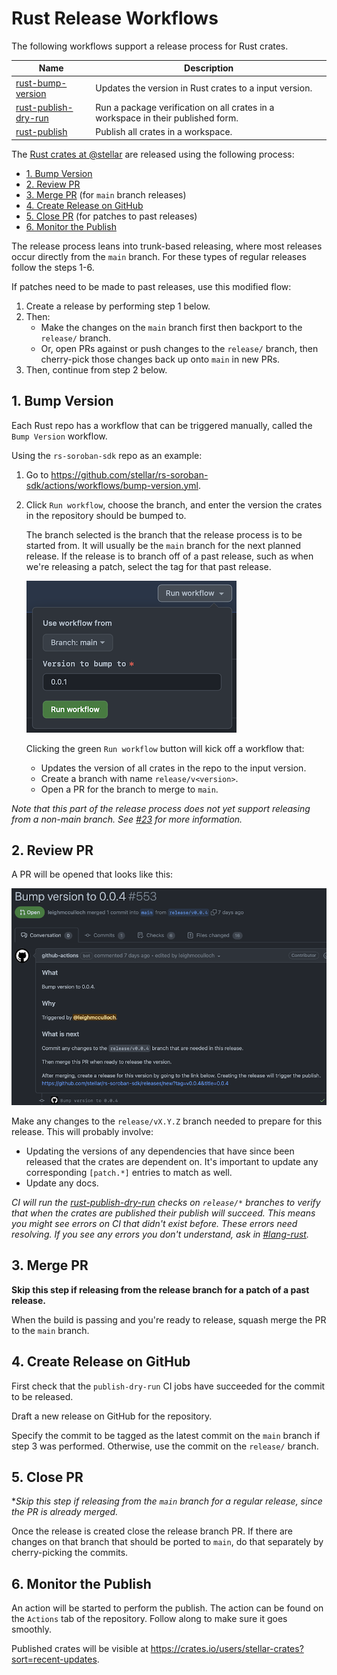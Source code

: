 # Rust Release Workflows

The following workflows support a release process for Rust crates.

| Name | Description |
| ---- | ----------- |
| [rust-bump-version] | Updates the version in Rust crates to a input version. |
| [rust-publish-dry-run] | Run a package verification on all crates in a workspace in their published form. |
| [rust-publish] | Publish all crates in a workspace. |

[rust-bump-version]: ./rust-bump-version.yml
[rust-publish-dry-run]: ./rust-publish-dry-run.yml
[rust-publish]: ./rust-publish.yml

The [Rust crates at @stellar][crates] are released using the following process:

[crates]: https://github.com/orgs/stellar/repositories?language=rust

  - [1. Bump Version](#1-bump-version)
  - [2. Review PR](#2-review-pr)
  - [3. Merge PR](#3-merge-pr) (for `main` branch releases)
  - [4. Create Release on GitHub](#4-create-release-on-github)
  - [5. Close PR](#5-merge-pr) (for patches to past releases)
  - [6. Monitor the Publish](#6-monitor-the-publish)

The release process leans into trunk-based releasing, where most releases occur
directly from the `main` branch. For these types of regular releases follow the
steps 1-6.

If patches need to be made to past releases, use this modified flow:
1. Create a release by performing step 1 below.
2. Then:
   - Make the changes on the `main` branch first then backport to the `release/`
   branch.
   - Or, open PRs against or push changes to the `release/` branch, then
   cherry-pick those changes back up onto `main` in new PRs.
3. Then, continue from step 2 below.

## 1. Bump Version

Each Rust repo has a workflow that can be triggered manually, called the `Bump
Version` workflow.

Using the `rs-soroban-sdk` repo as an example:

1. Go to https://github.com/stellar/rs-soroban-sdk/actions/workflows/bump-version.yml.

2. Click `Run workflow`, choose the branch, and enter the version the crates in the repository should be bumped to.

    The branch selected is the branch that the release process is to be started
    from. It will usually be the `main` branch for the next planned release. If
    the release is to branch off of a past release, such as when we're releasing
    a patch, select the tag for that past release.

    ![](README-rust-release-1-run-bump-version.png)

    Clicking the green `Run workflow` button will kick off a workflow that:
    - Updates the version of all crates in the repo to the input version.
    - Create a branch with name `release/v<version>`.
    - Open a PR for the branch to merge to `main`.


_Note that this part of the release process does not yet support releasing from
a non-main branch. See [#23](https://github.com/stellar/actions/issues/23) for
more information._

## 2. Review PR

A PR will be opened that looks like this:

![](README-rust-release-2-pr.png)

Make any changes to the `release/vX.Y.Z` branch needed to prepare for this
release. This will probably involve:
 - Updating the versions of any dependencies that have since been released that
 the crates are dependent on. It's important to update any corresponding
 `[patch.*]` entries to match as well.
 - Update any docs.

_CI will run the [rust-publish-dry-run] checks on `release/*` branches to verify
that when the crates are published their publish will succeed. This means you
might see errors on CI that didn't exist before. These errors need resolving. If
you see any errors you don't understand, ask in [#lang-rust]._

## 3. Merge PR

**Skip this step if releasing from the release branch for a patch of a past
release.**

When the build is passing and you're ready to release, squash merge the PR to
the `main` branch.

## 4. Create Release on GitHub

First check that the `publish-dry-run` CI jobs have succeeded for the commit to
be released.

Draft a new release on GitHub for the repository.

Specify the commit to be tagged as the latest commit on the `main` branch if
step 3 was performed. Otherwise, use the commit on the `release/` branch.

## 5. Close PR

**Skip this step if releasing from the `main` branch for a regular release,
*since the PR is already merged.**

Once the release is created close the release branch PR. If there are changes on
that branch that should be ported to `main`, do that separately by
cherry-picking the commits.

## 6. Monitor the Publish

An action will be started to perform the publish. The action can be found on the
`Actions` tab of the repository. Follow along to make sure it goes smoothly.

Published crates will be visible at https://crates.io/users/stellar-crates?sort=recent-updates.

[#lang-rust]: https://stellarfoundation.slack.com/archives/C03BQJ34VGQ
